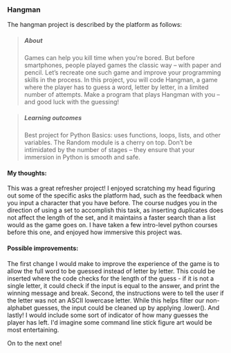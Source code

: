 ### Hangman

The hangman project is described by the platform as follows:

> ##### About
> Games can help you kill time when you’re bored. But before smartphones, people played games the classic way – with paper and pencil. Let’s recreate one such game and improve your programming skills in the process. In this project, you will code Hangman, a game where the player has to guess a word, letter by letter, in a limited number of attempts. Make a program that plays Hangman with you – and good luck with the guessing!

> ##### Learning outcomes
> Best project for Python Basics: uses functions, loops, lists, and other variables. The Random module is a cherry on top. Don’t be intimidated by the number of stages – they ensure that your immersion in Python is smooth and safe.

#### My thoughts:
This was a great refresher project! I enjoyed scratching my head figuring out some of the specific asks the platform had, such as the feedback when you input a character that you have before. The course nudges you in the direction of using a set to accomplish this task, as inserting duplicates does not affect the length of the set, and it maintains a faster search than a list would as the game goes on. I have taken a few intro-level python courses before this one, and enjoyed how immersive this project was.

#### Possible improvements:
The first change I would make to improve the experience of the game is to allow the full word to be guessed instead of letter by letter. This could be inserted where the code checks for the length of the guess - if it is not a single letter, it could check if the input is equal to the answer, and print the winning message and break.
Second, the instructions were to tell the user if the letter was not an ASCII lowercase letter. While this helps filter our non-alphabet guesses, the input could be cleaned up by applying .lower(). And lastly! I would include some sort of indicator of how many guesses the player has left. I'd imagine some command line stick figure art would be most entertaining.

On to the next one!
